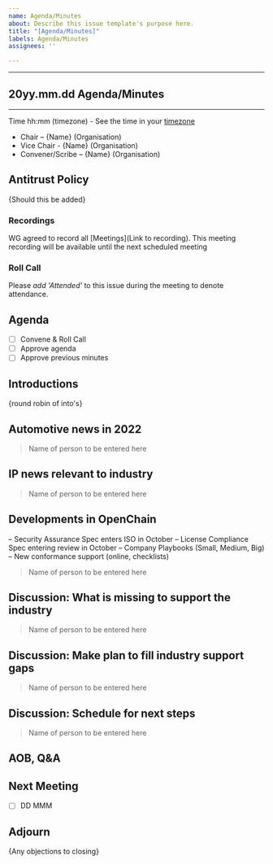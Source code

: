 ```yaml
---
name: Agenda/Minutes
about: Describe this issue template's purpose here.
title: "[Agenda/Minutes]"
labels: Agenda/Minutes
assignees: ''

---
```


----
## 20yy.mm.dd Agenda/Minutes
--- 
Time hh:mm (timezone) - See the time in your [timezone](https://everytimezone.com/s/a8399b00)

- Chair – {Name} (Organisation)
- Vice Chair - {Name} (Organisation)
- Convener/Scribe – {Name} (Organisation)

## Antitrust Policy 
{Should this be added}

### Recordings
WG agreed to record all [Meetings](Link to recording). This meeting recording will be available until the next scheduled meeting

### Roll Call 
Please *add 'Attended'* to this issue during the meeting to denote attendance.

## Agenda 
- [ ] Convene & Roll Call 
- [ ] Approve agenda
- [ ] Approve previous minutes

## Introductions
{round robin of into's}

## Automotive news in 2022
> Name of person to be entered here

## IP news relevant to industry
> Name of person to be entered here

## Developments in OpenChain
– Security Assurance Spec enters ISO in October
– License Compliance Spec entering review in October
– Company Playbooks (Small, Medium, Big)
– New conformance support (online, checklists)
> Name of person to be entered here

## Discussion: What is missing to support the industry
> Name of person to be entered here

## Discussion: Make plan to fill industry support gaps
> Name of person to be entered here

## Discussion: Schedule for next steps
> Name of person to be entered here

## AOB, Q&A 

## Next Meeting
- [ ] DD MMM

## Adjourn
{Any objections to closing}
